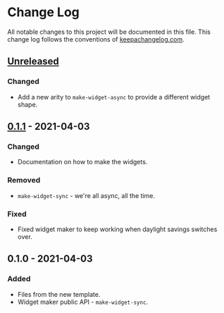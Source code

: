 # Change Log
All notable changes to this project will be documented in this file. This change log follows the conventions of [keepachangelog.com](http://keepachangelog.com/).

## [Unreleased]
### Changed
- Add a new arity to `make-widget-async` to provide a different widget shape.

## [0.1.1] - 2021-04-03
### Changed
- Documentation on how to make the widgets.

### Removed
- `make-widget-sync` - we're all async, all the time.

### Fixed
- Fixed widget maker to keep working when daylight savings switches over.

## 0.1.0 - 2021-04-03
### Added
- Files from the new template.
- Widget maker public API - `make-widget-sync`.

[Unreleased]: https://github.com/your-name/tech-ml-dataset-cookbook/compare/0.1.1...HEAD
[0.1.1]: https://github.com/your-name/tech-ml-dataset-cookbook/compare/0.1.0...0.1.1
